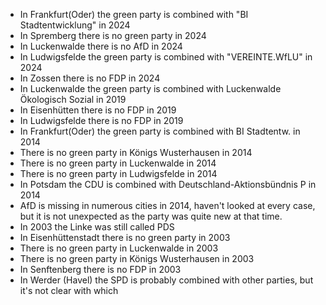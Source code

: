 - In Frankfurt(Oder) the green party is combined with "BI Stadtentwicklung" in 2024
- In Spremberg there is no green party in 2024
- In Luckenwalde there is no AfD in 2024
- In Ludwigsfelde the green party is combined with "VEREINTE.WfLU" in 2024
- In Zossen there is no FDP in 2024
- In Luckenwalde the green party is combined with Luckenwalde Ökologisch Sozial in 2019
- In Eisenhütten there is no FDP in 2019
- In Ludwigsfelde there is no FDP in 2019
- In Frankfurt(Oder) the green party is combined with BI Stadtentw. in 2014
- There is no green party in Königs Wusterhausen in 2014
- There is no green party in Luckenwalde in 2014
- There is no green party in Ludwigsfelde in 2014
- In Potsdam the CDU is combined with Deutschland-Aktionsbündnis P in 2014
- AfD is missing in numerous cities in 2014, haven't looked at every case, but it is not unexpected as the party was quite new at that time.
- In 2003 the Linke was still called PDS
- In Eisenhüttenstadt there is no green party in 2003
- There is no green party in Luckenwalde in 2003
- There is no green party in Königs Wusterhausen in 2003
- In Senftenberg there is no FDP in 2003
- In Werder (Havel) the SPD is probably combined with other parties, but it's not clear with which 


